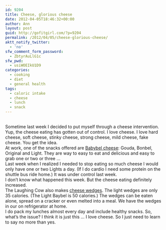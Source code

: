 ```yaml
---
id: 9204
title: Cheese, glorious cheese
date: 2012-04-05T18:46:32+00:00
author: Ann
layout: post
guid: http://gofitgirl.com/?p=9204
permalink: /2012/04/05/cheese-glorious-cheese/
aktt_notify_twitter:
  - 'no'
sfw_comment_form_password:
  - ZbtyrAuLlG1c
sfw_pwd:
  - usiWOEIkU1D9
categories:
  - cooking
  - diet
  - general health
tags:
  - caloric intake
  - cheese
  - lunch
  - snack
---
```

[<img class=" wp-image-9211 alignleft" title="cheese" src="http://gofitgirl.com/wp-content/uploads/2012/04/cheese1-223x300.jpg" alt="" />](http://gofitgirl.com/wp-content/uploads/2012/04/cheese1.jpg)  
&nbsp;  
Sometime last week I decided to put myself through a cheese intervention.  
Yup, the cheese eating has gotten out of control. I love cheese. I love hard cheese, soft cheese, stinky cheese, strong cheese, mild cheese, fake cheese. You get the idea.  
At work, one of the snacks offered are [Babybel cheese](http://www.thelaughingcow.com/products/mini-babybel/): Gouda, Bonbel, Original and Light. They are way to easy to eat and delicious and easy to grab one or two or three &#8230;  
Last week when I realized I needed to stop eating so much cheese I would only have one or two Lights a day. (If I do cardio I need some protein on the shuttle bus ride home.) It was under control last week.  
I don&#8217;t know what happened this week. But the cheese eating definitely increased.  
The Laughing Cow also makes [cheese wedges](http://www.thelaughingcow.com/products/the-laughing-cow-wedges/). The light wedges are only 35 calories. (The Light Baybel is 50 calories.) The wedges can be eaten alone, spread on a cracker or even melted into a meal. We have the wedges in our on refrigerator at home.  
I do pack my lunches almost every day and include healthy snacks. So, what&#8217;s the issue? I think it is just this &#8230; I love cheese. So I just need to learn to say no more than yes.
